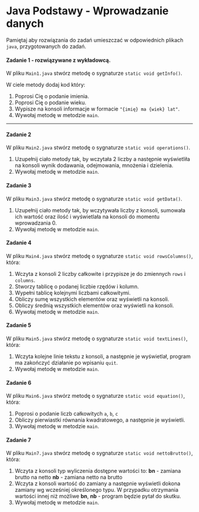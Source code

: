 #  Java Podstawy - Wprowadzanie danych

Pamiętaj aby rozwiązania do zadań umieszczać w odpowiednich plikach `java`, przygotowanych do zadań.  

#### Zadanie 1 - rozwiązywane z wykładowcą.

W pliku `Main1.java` stwórz metodę o sygnaturze `static void getInfo()`.

W ciele metody dodaj kod który:

1. Poprosi Cię o podanie imienia.
2. Poprosi Cię o podanie wieku.
3. Wypisze na konsoli informacje w formacie `"{imię} ma {wiek} lat"`.
4. Wywołaj metodę w metodzie `main`.

-----------------------------------------------------------------------------

#### Zadanie 2

W pliku `Main2.java` stwórz metodę o sygnaturze `static void operations()`.

1. Uzupełnij ciało metody tak, by  wczytała 2 liczby a następnie wyświetliła na konsoli wynik dodawania,
 odejmowania, mnożenia i dzielenia. 
2. Wywołaj metodę w metodzie `main`.


#### Zadanie 3

W pliku `Main3.java` stwórz metodę o sygnaturze `static void getData()`.

1. Uzupełnij ciało metody tak, by wczytywała liczby z konsoli, 
sumowała ich wartość oraz ilość i wyświetlała na konsoli do momentu wprowadzania 0.
2. Wywołaj metodę w metodzie `main`.


#### Zadanie 4

W pliku `Main4.java` stwórz metodę o sygnaturze `static void rowsColumns()`, która:

1. Wczyta z konsoli 2 liczby całkowite i przypisze je do zmiennych `rows` i `columns`.
2. Stworzy tablicę o podanej liczbie rzędów i kolumn.
3. Wypełni tablicę kolejnymi liczbami całkowitymi.
4. Obliczy sumę wszystkich elementów oraz wyświetli na konsoli.
5. Obliczy średnią wszystkich elementów oraz wyświetli na konsoli.
6. Wywołaj metodę w metodzie `main`.

#### Zadanie 5

W pliku `Main5.java` stwórz metodę o sygnaturze `static void textLines()`, która:

1. Wczyta kolejne linie tekstu z konsoli, a następnie je wyświetlał, program ma zakończyć działanie po wpisaniu `quit`.
2. Wywołaj metodę w metodzie `main`.
   
#### Zadanie 6

W pliku `Main6.java` stwórz metodę o sygnaturze `static void equation()`, która:

1. Poprosi o podanie liczb całkowitych `a`, `b`, `c`
2. Obliczy pierwiastki równania kwadratowego, a następnie je wyświetli.
3. Wywołaj metodę w metodzie `main`.

#### Zadanie 7

W pliku `Main7.java` stwórz metodę o sygnaturze `static void nettoBrutto()`, która:

1. Wczyta z konsoli typ wyliczenia dostępne wartości to:
**bn** - zamiana brutto na netto
**nb** - zamiana netto na brutto
2. Wczyta z konsoli wartość do zamiany a następnie wyświetli dokona zamiany wg wcześniej określonego typu.
W przypadku otrzymania wartości innej niż możliwe **bn**, **nb** - program będzie pytał do skutku.
3. Wywołaj metodę w metodzie `main`.
